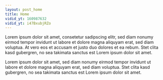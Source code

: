```yaml
---
layout: post_home
title: Home
vidid_yt: 160987632
vidid_yt: i47BxubjRZo
---
```

Lorem ipsum dolor sit amet, consetetur sadipscing elitr, sed diam nonumy eirmod tempor invidunt ut labore et dolore magna aliquyam erat, sed diam voluptua. At vero eos et accusam et justo duo dolores et ea rebum. Stet clita kasd gubergren, no sea takimata sanctus est Lorem ipsum dolor sit amet.

Lorem ipsum dolor sit amet, sed diam nonumy eirmod tempor invidunt ut labore et dolore magna aliquyam erat, sed diam voluptua. Stet clita kasd gubergren, no sea takimata sanctus est Lorem ipsum dolor sit amet.

